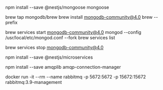 npm install --save @nestjs/mongoose mongoose

brew tap mongodb/brew
brew install mongodb-community@4.0
brew --prefix

brew services start mongodb-community@4.0
mongod --config /usr/local/etc/mongod.conf --fork
brew services list


brew services stop mongodb-community@4.0



npm install --save @nestjs/microservices

npm install --save amqplib amqp-connection-manager


docker run -it --rm --name rabbitmq -p 5672:5672 -p 15672:15672 rabbitmq:3.9-management
